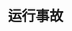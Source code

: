 ---
layout: page
title: "运行事故"
permalink: /accident.html

#留空取消事故显示
accident: 服务器运行信息
#推荐颜色:红色-lightcoral,黄色-gold,绿色-lightgreen
color: lightgreen
description: 目前，服务器运行正常。
---